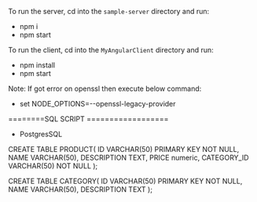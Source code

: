 To run the server, cd into the `sample-server` directory and run:
 
- npm i
- npm start


To run the client, cd into the `MyAngularClient` directory and run:
 
- npm install 
- npm start

Note:
If got error on openssl then execute below command:
- set NODE_OPTIONS=--openssl-legacy-provider


========SQL SCRIPT ==================
- PostgresSQL

CREATE TABLE PRODUCT(
   ID VARCHAR(50) PRIMARY KEY     NOT NULL,
   NAME           VARCHAR(50),
   DESCRIPTION          TEXT,
   PRICE        numeric,
   CATEGORY_ID  VARCHAR(50) NOT NULL
);

CREATE TABLE CATEGORY(
   ID VARCHAR(50) PRIMARY KEY     NOT NULL,
   NAME           VARCHAR(50),
   DESCRIPTION          TEXT
);
